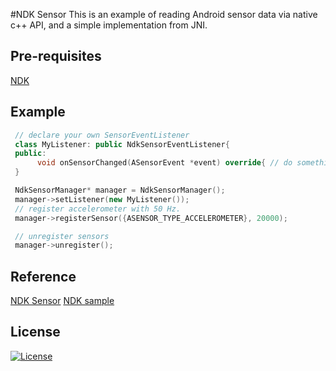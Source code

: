 #NDK Sensor
This is an example of reading Android sensor data via native c++ API, and a simple implementation from JNI.

## Pre-requisites
[NDK](https://developer.android.com/ndk/)

## Example
```C++
 // declare your own SensorEventListener
 class MyListener: public NdkSensorEventListener{
 public:
      void onSensorChanged(ASensorEvent *event) override{ // do something }
 }

 NdkSensorManager* manager = NdkSensorManager();
 manager->setListener(new MyListener());
 // register accelerometer with 50 Hz.
 manager->registerSensor({ASENSOR_TYPE_ACCELEROMETER}, 20000);

 // unregister sensors
 manager->unregister();
```

## Reference
[NDK Sensor](https://developer.android.com/ndk/reference/group/sensor)
[NDK sample](https://github.com/android/ndk-samples/tree/master/sensor-graph/)

## License
[![License](https://img.shields.io/badge/License-Apache%202.0-blue.svg)](https://opensource.org/licenses/Apache-2.0)